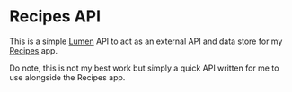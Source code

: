 # Recipes API

This is a simple [Lumen](https://lumen.laravel.com/) API to act as an external API and data store for my [Recipes](https://github.com/btaskew/recipes)
app.

Do note, this is not my best work but simply a quick API written for me to use alongside the Recipes app.
